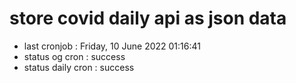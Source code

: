 # store covid daily api as json data

- last cronjob : Friday, 10 June 2022 01:16:41
- status og cron : success
- status daily cron : success
      
      